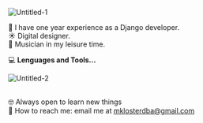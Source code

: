 ![Untitled-1](https://user-images.githubusercontent.com/21125171/115977817-c0c4f780-a551-11eb-804c-d447c614433f.png)


:tangerine:  I have one year experience as a Django developer. <br>
:sunny:  Digital designer.<br>
:snake:  Musician in my leisure time.
<br>


:computer:  **Lenguages and Tools...**

![Untitled-2](https://user-images.githubusercontent.com/21125171/116000018-e17a6500-a5c4-11eb-9798-95367aca1c13.png)
<br>
<br>


:nerd_face: Always open to learn new things <br>
:lemon: How to reach me: email me at mklosterdba@gmail.com
